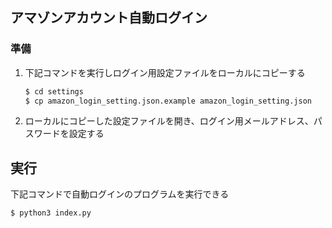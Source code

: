 ## アマゾンアカウント自動ログイン

### 準備
1. 下記コマンドを実行しログイン用設定ファイルをローカルにコピーする

    ~~~bash
    $ cd settings
    $ cp amazon_login_setting.json.example amazon_login_setting.json
    ~~~

1. ローカルにコピーした設定ファイルを開き、ログイン用メールアドレス、パスワードを設定する

## 実行

下記コマンドで自動ログインのプログラムを実行できる
```bash
$ python3 index.py
```
